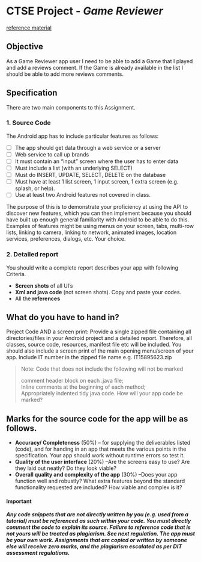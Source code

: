 # CTSE Project - *Game Reviewer*

[reference material](REFERENCES.md)

## Objective

As a Game Reviewer app user I need to be able to add a Game that I played and add a reviews comment. If the Game is already available in the list I should be able to add more reviews comments.

## Specification
There are two main components to this Assignment.
### 1. Source Code
The Android app has to include particular features as follows:


- [ ] The app should get data through a web service or a server
- [ ] Web service to call up brands
- [ ] It must contain an “input” screen where the user has to enter data
- [ ] Must include a list (with an underlying SELECT)
- [ ] Must do INSERT, UPDATE, SELECT, DELETE on the database
- [ ] Must have at least 1 list screen, 1 input screen, 1 extra screen (e.g. splash, or help).
- [ ] Use at least two Android features not covered in class. 

The purpose of this is to demonstrate your proficiency at using the API to discover new features, which you can then implement because you should have built up enough general familiarity with Android to be able to do this. Examples of features might be using menus on your screen, tabs, multi-row lists, linking to camera, linking to network, animated images, location services, preferences, dialogs, etc. Your choice.

### 2. Detailed report
You should write a complete report describes your app with following Criteria.
- **Screen shots** of all UI’s
- **Xml and java code** (not screen shots). Copy and paste your codes.
- All the **references**

## What do you have to hand in?
Project Code AND a screen print: Provide a single zipped file containing all directories/files
in your Android project and a detailed report. Therefore, all classes, source code,
resources, manifest file etc will be included. You should also include a screen print of the
main opening menu/screen of your app. Include IT number in the zipped file name e.g.
IT15895623.zip

>  Note: Code that does not include the following will not be marked  
>  
> comment header block on each .java file;   
> Inline comments at the beginning of each method;   
> Appropriately indented tidy java code.
How will your app code be marked?

## Marks for the source code for the app will be as follows.
- **Accuracy/ Completeness** (50%) – for supplying the deliverables listed (code), and
for handing in an app that meets the various points in the specification. Your app
should work without runtime errors so test it.
- **Quality of the user interface** (20%) –Are the screens easy to use? Are they laid out
neatly? Do they look viable?
- **Overall quality and complexity of the app** (30%) –Does your app function well and
robustly? What extra features beyond the standard functionality requested are
included? How viable and complex is it?




#### Important

***Any code snippets that are not directly written by you (e.g. used from a tutorial)
must be referenced as such within your code. You must directly comment the code
to explain its source. Failure to reference code that is not yours will be treated as
plagiarism. See next regulation.
The app must be your own work. Assignments that are copied or written by
someone else will receive zero marks, and the plagiarism escalated as per DIT
assessment regulations.***


